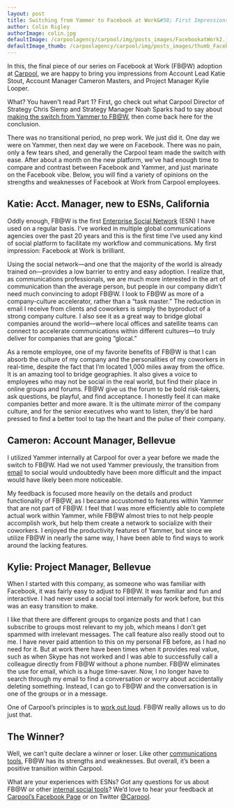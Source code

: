 ```yaml
---
layout: post
title: Switching from Yammer to Facebook at Work&#58; First Impressions (Part 2)
author: Colin Rigley
authorImage: colin.jpg
defaultImage: /carpoolagency/carpool/img/posts_images/FacebookatWork2.jpg
defaultImage_thumb: /carpoolagency/carpool/img/posts_images/thumb_FacebookatWork2.jpg
---
```

In this, the final piece of our series on Facebook at Work (FB@W) adoption at [Carpool](http://carpoolagency.com/), we are happy to bring you impressions from Account Lead Katie Stout, Account Manager Cameron Masters, and Project Manager Kylie Looper.
<!--more-->

What? You haven't read Part 1? First, go check out what Carpool Director of Strategy Chris Slemp and Strategy Manager Noah Sparks had to say about [making the switch from Yammer to FB@W](http://carpoolagency.com/articles/Switching-from-Yammer-to-Facebook-at-Work-First-Impressions-Part-1.html), then come back here for the conclusion.

There was no transitional period, no prep work. We just did it. One day we were on Yammer, then next day we were on Facebook. There was no pain, only a few tears shed, and generally the Carpool team made the switch with ease. After about a month on the new platform, we’ve had enough time to compare and contrast between Facebook and Yammer, and just marinate on the Facebook vibe. Below, you will find a variety of opinions on the strengths and weaknesses of Facebook at Work from Carpool employees.

Katie: Acct. Manager, new to ESNs, California
---------------------------------------------

Oddly enough, FB@W is the first [Enterprise Social Network](http://carpoolagency.com/articles/5-Arguments-Against-Going-Social-and-How-to-Combat-Them.html) (ESN) I have used on a regular basis. I’ve worked in multiple global communications agencies over the past 20 years and this is the first time I’ve used any kind of social platform to facilitate my workflow and communications. My first impression: Facebook at Work is brilliant. 
 
Using the social network—and one that the majority of the world is already trained on—provides a low barrier to entry and easy adoption. I realize that, as communications professionals, we are much more interested in the art of communication than the average person, but people in our company didn’t need much convincing to adopt FB@W. I look to FB@W as more of a company-culture accelerator, rather than a “task master.” The reduction in email I receive from clients and coworkers is simply the byproduct of a strong company culture. I also see it as a great way to bridge global companies around the world—where local offices and satellite teams can connect to accelerate communications within different cultures—to truly deliver for companies that are going “glocal.”
 
As a remote employee, one of my favorite benefits of FB@W is that I can absorb the culture of my company and the personalities of my coworkers in real-time, despite the fact that I’m located 1,000 miles away from the office. It is an amazing tool to bridge geographies. It also gives a voice to employees who may not be social in the real world, but find their place in online groups and forums. FB@W give us the forum to be bold risk-takers, ask questions, be playful, and find acceptance. I honestly feel it can make companies better and more aware. It is the ultimate mirror of the company culture, and for the senior executives who want to listen, they’d be hard pressed to find a better tool to tap the heart and the pulse of their company. 


Cameron: Account Manager, Bellevue
----------------------------------

I utilized Yammer internally at Carpool for over a year before we made the switch to FB@W. Had we not used Yammer previously, the transition from [email](http://carpoolagency.com/articles/What-Rats-Can-Teach-Us-About-Email.html) to social would undoubtedly have been more difficult and the impact would have likely been more noticeable.  
 
My feedback is focused more heavily on the details and product functionality of FB@W, as I became accustomed to features within Yammer that are not part of FB@W. I feel that I was more efficiently able to complete actual work within Yammer, while FB@W almost tries to not help people accomplish work, but help them create a network to socialize with their coworkers. I enjoyed the productivity features of Yammer, but since we utilize FB@W in nearly the same way, I have been able to find ways to work around the lacking features.

Kylie: Project Manager, Bellevue
--------------------------------
When I started with this company, as someone who was familiar with Facebook, it was fairly easy to adjust to FB@W. It was familiar and fun and interactive. I had never used a social tool internally for work before, but this was an easy transition to make.
 
I like that there are different groups to organize posts and that I can subscribe to groups most relevant to my job, which means I don’t get spammed with irrelevant messages. The call feature also really stood out to me. I have never paid attention to this on my personal FB before, as I had no need for it. But at work there have been times when it provides real value, such as when Skype has not worked and I was able to successfully call a colleague directly from FB@W without a phone number. FB@W eliminates the use for email, which is a huge time-saver. Now, I no longer have to search through my email to find a conversation or worry about accidentally deleting something. Instead, I can go to FB@W and the conversation is in one of the groups or in a message. 
 
One of Carpool’s principles is to [work out loud](http://carpoolagency.com/about/). FB@W really allows us to do just that.

The Winner?
-----------
  
Well, we can’t quite declare a winner or loser. Like other [communications tools](http://carpoolagency.com/articles/Implementation-Strategy.html), FB@W has its strengths and weaknesses. But overall, it’s been a positive transition within Carpool.
 
What are your experiences with ESNs? Got any questions for us about FB@W or other [internal social tools](http://carpoolagency.com/articles/Being-Social-is-Like-Learning-to-eat-Vegetables.html)? We’d love to hear your feedback at [Carpool’s Facebook Page](https://www.facebook.com/carpooldigital/?fref=ts) or on Twitter [@Carpool](https://twitter.com/carpooldigital).
